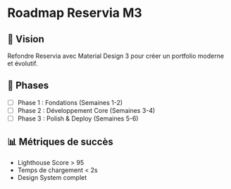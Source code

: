 # Roadmap Reservia M3

## 🎯 Vision
Refondre Reservia avec Material Design 3 pour créer un portfolio moderne et évolutif.

## 📅 Phases
- [ ] Phase 1 : Fondations (Semaines 1-2)
- [ ] Phase 2 : Développement Core (Semaines 3-4)
- [ ] Phase 3 : Polish & Deploy (Semaines 5-6)

## 📊 Métriques de succès
- Lighthouse Score > 95
- Temps de chargement < 2s
- Design System complet
